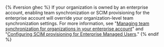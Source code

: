 {% ifversion ghec %}
If your organization is owned by an enterprise account, enabling team synchronization or SCIM provisioning for the enterprise account will override your organization-level team synchronization settings. For more information, see "[Managing team synchronization for organizations in your enterprise account](/admin/authentication/managing-identity-and-access-for-your-enterprise/managing-team-synchronization-for-organizations-in-your-enterprise)" and "[Configuring SCIM provisioning for Enterprise Managed Users](/github/setting-up-and-managing-your-enterprise/managing-your-enterprise-users-with-your-identity-provider/configuring-scim-provisioning-for-enterprise-managed-users)."
{% endif %}